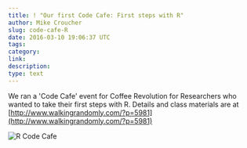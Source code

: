 ```yaml
---
title: ! "Our first Code Cafe: First steps with R"
author: Mike Croucher
slug: code-cafe-R
date: 2016-03-10 19:06:37 UTC
tags:
category:
link:
description:
type: text
---
```


We ran a 'Code Cafe' event for Coffee Revolution for Researchers who wanted to take their first steps with R. Details and class materials are at [http://www.walkingrandomly.com/?p=5981](http://www.walkingrandomly.com/?p=5981)

![R Code Cafe](http://www.walkingrandomly.com/wp-content/uploads/2016/03/CdIBvyEW8AAIUAA.jpg)
